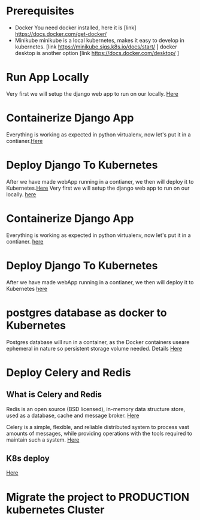 
# Prerequisites
* Docker
You need docker installed, here it is [link] https://docs.docker.com/get-docker/
* Minikube
minikube is a local kubernetes, makes it easy to develop in kubernetes. [link https://minikube.sigs.k8s.io/docs/start/ ]
docker desktop is another option [link https://docs.docker.com/desktop/ ]

# Run  App Locally 

Very first we will setup the django web app to run on our locally. [Here](./docs/RunTheAppLocally.md)
# Containerize Django App
Everything is working as expected in python virtualenv, now let's put it in a contianer.[Here](./docs/ContainerizeDjangoApp.md)
# Deploy Django To Kubernetes
After we have made webApp running in a contianer, we then will deploy it to Kubernetes.[Here](./docs/DeployDjangoToKubernetes.md)
Very first we will setup the django web app to run on our locally. [here](./docs/RunTheAppLocally.md)
# Containerize Django App
Everything is working as expected in python virtualenv, now let's put it in a contianer. [here](./docs/ContainerizeDjangoApp.md)
# Deploy Django To Kubernetes
After we have made webApp running in a contianer, we then will deploy it to Kubernetes [here](./docs/DeployDjangoToKubernetes.md)
# postgres database as docker to Kubernetes
Postgres database will run in a container, as the Docker containers useare ephemeral in nature so persistent storage volume needed. Details [Here](./docs/postgresWithPersistentVolume.md)  
# Deploy Celery and Redis 
## What is Celery and Redis 
Redis is an open source (BSD licensed), in-memory data structure store, used as a database, cache and message broker. [Here](https://redis.io/)

Celery is a simple, flexible, and reliable distributed system to process vast amounts of messages, while providing operations with the tools required to maintain such a system. [Here](https://docs.celeryproject.org/en/latest/index.html)

## K8s deploy
[Here](./docs/deployCeleryAndRedis.md)

# Migrate the project to PRODUCTION kubernetes Cluster

